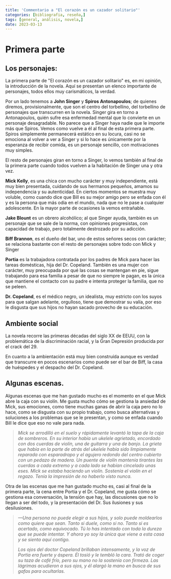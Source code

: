 ```yaml
---
title: 'Commentario a "El corazón es un cazador solitario"'
categories: [bibliografia, reseña,] 
tags: [general, análisis, novela,]
date: 2023-03-13
---
```


# Primera parte

## Los personajes:

La primera parte de "El corazón es un cazador solitario" es, en mi opinión, la introducción de la novela. Aquí se presentan un elenco importante de personajes, todos ellos muy carismáticos, la verdad. 

Por un lado tenemos a **John Singer** y **Spiros Antonapoulos**; de quienes diremos, provisionalmente, que son el centro del torbellino, del torbellino de personajes que transcurren en la novela. Singer gira en torno a Antonapoulos, quién sufre esa enfermedad mental que lo convierte en un personaje desagradable. No parece que a Singer haya nadie que le importe más que Spiros. Vemos como vuelve a él al final de esta primera parte. Spiros simplemente permanecerá estático en su locura, casi no se emociona al volver a ver a Singer y si lo hace es únicamente por la esperanza de recibir comida, es un personaje sencillo, con motivaciones muy simples. 

El resto de personajes giran en torno a Singer, lo vemos también al final de la primera parte cuando todos vuelven a la habitación de Singer una y otra vez. 

**Mick Kelly**, es una chica con mucho carácter y muy independiente, está muy bien presentada, cuidando de sus hermanos pequeños, amamos su independencia y su autenticidad. En ciertos momentos se muestra muy voluble,  como cuando dice que Bill es su mejor amigo pero se enfada con él y es la persona que más odia en el mundo, nada que no le pase a cualquier adolescente. En la mayor parte de ocasiones la vemos entrañable.

**Jake Blount** es un obrero alcohólico; al que Singer ayuda, también es un personaje que se sale de la norma, con opiniones progresistas, con capacidad de trabajo, pero totalmente destrozado por su adicción.

**Biff Brannon**, es el dueño del bar, uno de estos señores secos con carácter; se relaciona bastante con el resto de personajes sobre todo con Mick y Singer

**Portia** es la trabajadora contratada por los padres de Mick para hacer las tareas domésticas, hija del Dr. Copeland. También es una mujer con carácter, muy preocupada por qué las cosas se mantengan en pie, sigue trabajando para esa familia a pesar de que no siempre le pagan, es la única que mantiene el contacto con su padre e intenta proteger la familia, que no se peleen.

**Dr. Copeland**, es el médico negro, un idealista, muy estricto con los suyos para que salgan adelante, orgulloso, tiene que demostrar su valía, por eso le disgusta que sus hijos no hayan sacado provecho de su educación.

## Ambiente social

La novela recorre las primeras décadas del siglo XX de EEUU, con la problemática de la discriminación racial, y la Gran Depresión producida por el crack del 29. 

En cuanto a la ambientación está muy bien construída aunque es verdad que transcurre en pocos escenarios como puede ser el bar de Biff, la casa de huéspedes y el despacho del Dr. Copeland.

## Algunas escenas.

Algunas escenas que me han gustado mucho es el momento en el que Mick abre la caja con su violín. Me gusta mucho cómo se gestiona la ansiedad de Mick, sus emociones, como tiene muchas ganas de abrir la caja pero no lo hace, como se disgusta con su propio trabajo, como busca alternativas y soluciones a los problemas que se le presentan, y como se enfada cuando Bill le dice que eso no vale para nada. 

> *Mick se arrodilló en el suelo y rápidamente levantó la tapa de la caja de sombreros. En su interior había un ukelele agrietado, encordado con dos cuerdas de violín, una de guitarra y una de banjo. La grieta que había en la parte de atrás del ukelele había sido limpiamente reparada con esparadrapo y el agujero redondo del centro cubierto con un pedazo de madera. Un puente de violín mantenía tirantes las cuerdas a cada extremo y a cada lado se habían cincelado unas eses. Mick se estaba haciendo un violín. Sostenía el violín en el regazo. Tenía la impresión de no haberlo visto nunca.*

Otra de las escenas que me han gustado mucho es, casi al final de la primera parte, la cena entre Portia y el Dr. Copeland, me gusta cómo se gestiona esa conversación, la tensión que hay, las discusiones que no lo llegan a ser del todo, y la presentación del Dr. Sus ilusiones y sus desilusiones.

> *—Una persona no puede elegir a sus hijos, y solo puede moldearlos como quiere que sean. Tanto si duele, como si no. Tanto si es acertado, como equivocado. Tú lo has intentado con toda la dureza que se puede intentar. Y ahora yo soy la única que viene a esta casa y se sienta aquí contigo.*
>
>  *Los ojos del doctor Copeland brillaban intensamente, y la voz de Portia era fuerte y áspera. Él tosió y le tembló la cara. Trató de coger su taza de café frío, pero su mano no la sostenía con firmeza. Las lágrimas acudieron a sus ojos, y él alargó la mano en busca de sus gafas para ocultarlas.*
